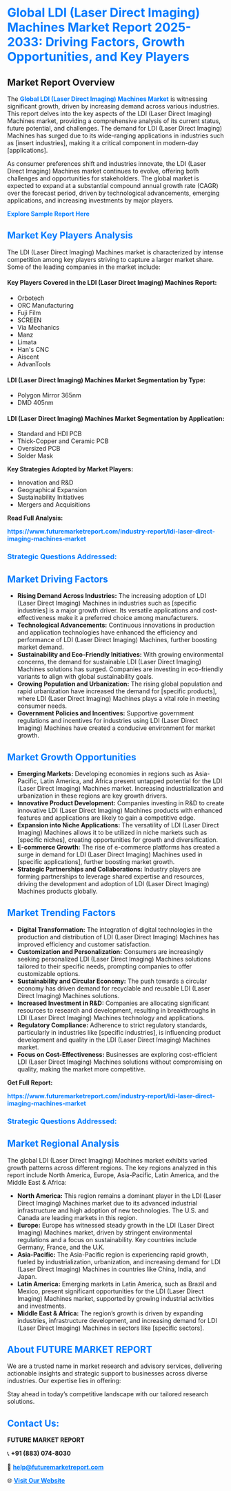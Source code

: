 <h1 style="color: #007BFF;">Global LDI (Laser Direct Imaging) Machines Market Report 2025-2033: Driving Factors, Growth Opportunities, and Key Players</h1>

<section id="overview">
<h2>Market Report Overview</h2>
<p>The <a href="https://www.futuremarketreport.com/industry-report/ldi-laser-direct-imaging-machines-market" style="color: #007BFF; text-decoration: none;"><strong>Global LDI (Laser Direct Imaging) Machines Market</strong></a> is witnessing significant growth, driven by increasing demand across various industries. This report delves into the key aspects of the LDI (Laser Direct Imaging) Machines market, providing a comprehensive analysis of its current status, future potential, and challenges. The demand for LDI (Laser Direct Imaging) Machines has surged due to its wide-ranging applications in industries such as [insert industries], making it a critical component in modern-day [applications].</p>
<p>As consumer preferences shift and industries innovate, the LDI (Laser Direct Imaging) Machines market continues to evolve, offering both challenges and opportunities for stakeholders. The global market is expected to expand at a substantial compound annual growth rate (CAGR) over the forecast period, driven by technological advancements, emerging applications, and increasing investments by major players.</p>
</section>

<section id="overview">
<p><a href="https://www.futuremarketreport.com/request-sample/reportId=46740" style="color: #007BFF; text-decoration: none;"><strong>Explore Sample Report Here</strong></a></p>
</section>

<section id="key-players">
<h2 style="color: #007BFF;">Market Key Players Analysis</h2>
<p>The LDI (Laser Direct Imaging) Machines market is characterized by intense competition among key players striving to capture a larger market share. Some of the leading companies in the market include:</p>
<h4>Key Players Covered in the LDI (Laser Direct Imaging) Machines Report:</h4>
<ul><li>Orbotech</li><li>ORC Manufacturing</li><li>Fuji Film</li><li>SCREEN</li><li>Via Mechanics</li><li>Manz</li><li>Limata</li><li>Han&#039;s CNC</li><li>Aiscent</li><li>AdvanTools</li></ul>
<h4>LDI (Laser Direct Imaging) Machines Market Segmentation by Type:</h4>
<ul><li>Polygon Mirror 365nm</li><li>DMD 405nm</li></ul>

<h4>LDI (Laser Direct Imaging) Machines Market Segmentation by Application:</h4>
<ul><li>Standard and HDI PCB</li><li>Thick-Copper and Ceramic PCB</li><li>Oversized PCB</li><li>Solder Mask</li></ul>
<p><strong>Key Strategies Adopted by Market Players:</strong></p>
<ul>
<li>Innovation and R&D</li>
<li>Geographical Expansion</li>
<li>Sustainability Initiatives</li>
<li>Mergers and Acquisitions</li>
</ul>
</section>

<section>
<p><strong>Read Full Analysis: </strong></p><a href="https://www.futuremarketreport.com/industry-report/ldi-laser-direct-imaging-machines-market" style="color: #007BFF; text-decoration: none;"><strong>https://www.futuremarketreport.com/industry-report/ldi-laser-direct-imaging-machines-market</strong></a>
<h3 style="color: #007BFF;">Strategic Questions Addressed:</h3>
</section>

<section id="driving-factors">
<h2 style="color: #007BFF;">Market Driving Factors</h2>
<ul>
<li><strong>Rising Demand Across Industries:</strong> The increasing adoption of LDI (Laser Direct Imaging) Machines in industries such as [specific industries] is a major growth driver. Its versatile applications and cost-effectiveness make it a preferred choice among manufacturers.</li>
<li><strong>Technological Advancements:</strong> Continuous innovations in production and application technologies have enhanced the efficiency and performance of LDI (Laser Direct Imaging) Machines, further boosting market demand.</li>
<li><strong>Sustainability and Eco-Friendly Initiatives:</strong> With growing environmental concerns, the demand for sustainable LDI (Laser Direct Imaging) Machines solutions has surged. Companies are investing in eco-friendly variants to align with global sustainability goals.</li>
<li><strong>Growing Population and Urbanization:</strong> The rising global population and rapid urbanization have increased the demand for [specific products], where LDI (Laser Direct Imaging) Machines plays a vital role in meeting consumer needs.</li>
<li><strong>Government Policies and Incentives:</strong> Supportive government regulations and incentives for industries using LDI (Laser Direct Imaging) Machines have created a conducive environment for market growth.</li>
</ul>
</section>

<section id="growth-opportunities">
<h2 style="color: #007BFF;">Market Growth Opportunities</h2>
<ul>
<li><strong>Emerging Markets:</strong> Developing economies in regions such as Asia-Pacific, Latin America, and Africa present untapped potential for the LDI (Laser Direct Imaging) Machines market. Increasing industrialization and urbanization in these regions are key growth drivers.</li>
<li><strong>Innovative Product Development:</strong> Companies investing in R&D to create innovative LDI (Laser Direct Imaging) Machines products with enhanced features and applications are likely to gain a competitive edge.</li>
<li><strong>Expansion into Niche Applications:</strong> The versatility of LDI (Laser Direct Imaging) Machines allows it to be utilized in niche markets such as [specific niches], creating opportunities for growth and diversification.</li>
<li><strong>E-commerce Growth:</strong> The rise of e-commerce platforms has created a surge in demand for LDI (Laser Direct Imaging) Machines used in [specific applications], further boosting market growth.</li>
<li><strong>Strategic Partnerships and Collaborations:</strong> Industry players are forming partnerships to leverage shared expertise and resources, driving the development and adoption of LDI (Laser Direct Imaging) Machines products globally.</li>
</ul>
</section>

<section id="trending-factors">
<h2 style="color: #007BFF;">Market Trending Factors</h2>
<ul>
<li><strong>Digital Transformation:</strong> The integration of digital technologies in the production and distribution of LDI (Laser Direct Imaging) Machines has improved efficiency and customer satisfaction.</li>
<li><strong>Customization and Personalization:</strong> Consumers are increasingly seeking personalized LDI (Laser Direct Imaging) Machines solutions tailored to their specific needs, prompting companies to offer customizable options.</li>
<li><strong>Sustainability and Circular Economy:</strong> The push towards a circular economy has driven demand for recyclable and reusable LDI (Laser Direct Imaging) Machines solutions.</li>
<li><strong>Increased Investment in R&D:</strong> Companies are allocating significant resources to research and development, resulting in breakthroughs in LDI (Laser Direct Imaging) Machines technology and applications.</li>
<li><strong>Regulatory Compliance:</strong> Adherence to strict regulatory standards, particularly in industries like [specific industries], is influencing product development and quality in the LDI (Laser Direct Imaging) Machines market.</li>
<li><strong>Focus on Cost-Effectiveness:</strong> Businesses are exploring cost-efficient LDI (Laser Direct Imaging) Machines solutions without compromising on quality, making the market more competitive.</li>
</ul>
</section>

<section>
<p><strong>Get Full Report: </strong></p><a href="https://www.futuremarketreport.com/industry-report/ldi-laser-direct-imaging-machines-market" style="color: #007BFF; text-decoration: none;"><strong>https://www.futuremarketreport.com/industry-report/ldi-laser-direct-imaging-machines-market</strong></a>
<h3 style="color: #007BFF;">Strategic Questions Addressed:</h3>
</section>


<section id="regional-analysis">
<h2 style="color: #007BFF;">Market Regional Analysis</h2>
<p>The global LDI (Laser Direct Imaging) Machines market exhibits varied growth patterns across different regions. The key regions analyzed in this report include North America, Europe, Asia-Pacific, Latin America, and the Middle East & Africa:</p>
<ul>
<li><strong>North America:</strong> This region remains a dominant player in the LDI (Laser Direct Imaging) Machines market due to its advanced industrial infrastructure and high adoption of new technologies. The U.S. and Canada are leading markets in this region.</li>
<li><strong>Europe:</strong> Europe has witnessed steady growth in the LDI (Laser Direct Imaging) Machines market, driven by stringent environmental regulations and a focus on sustainability. Key countries include Germany, France, and the U.K.</li>
<li><strong>Asia-Pacific:</strong> The Asia-Pacific region is experiencing rapid growth, fueled by industrialization, urbanization, and increasing demand for LDI (Laser Direct Imaging) Machines in countries like China, India, and Japan.</li>
<li><strong>Latin America:</strong> Emerging markets in Latin America, such as Brazil and Mexico, present significant opportunities for the LDI (Laser Direct Imaging) Machines market, supported by growing industrial activities and investments.</li>
<li><strong>Middle East & Africa:</strong> The region’s growth is driven by expanding industries, infrastructure development, and increasing demand for LDI (Laser Direct Imaging) Machines in sectors like [specific sectors].</li>
</ul>
</section>

<footer>
<h2 style="color: #007BFF;">About FUTURE MARKET REPORT</h2>
<p>We are a trusted name in market research and advisory services, delivering actionable insights and strategic support to businesses across diverse industries. Our expertise lies in offering:</p>

<p>Stay ahead in today’s competitive landscape with our tailored research solutions.</p>

<h2 style="color: #007BFF;">Contact Us:</h2>
<p><strong>FUTURE MARKET REPORT</strong></p>
<p>📞 <strong>+91 (883) 074-8030</strong></p>
<p>📧 <strong><a href="mailto:help@futuremarketreport.com" style="color: #007BFF;">help@futuremarketreport.com</a></strong></p>
<p>🌐 <strong><a href="https://www.futuremarketreport.com/" style="color: #007BFF;">Visit Our Website</a></strong></p>
</footer>